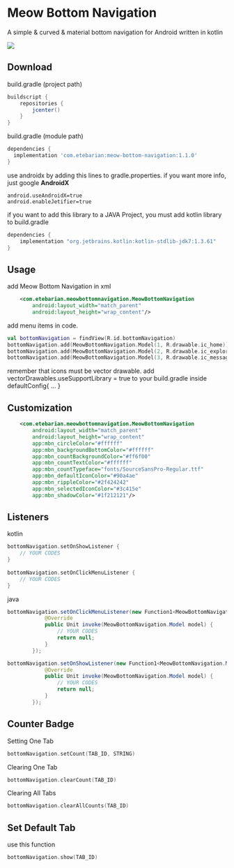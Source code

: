 # Meow Bottom Navigation
A simple & curved & material bottom navigation for Android written in kotlin

![](https://github.com/shetmobile/MeowBottomNavigation/raw/master/resources/Preview.gif)

## Download
build.gradle (project path)
```groovy
buildscript {
    repositories {
        jcenter()
    }
}
```
build.gradle (module path)
```groovy
dependencies {
  implementation 'com.etebarian:meow-bottom-navigation:1.1.0'
}
```
use androidx by adding this lines to gradle.properties. if you want more info, just google **AndroidX**
```properties
android.useAndroidX=true
android.enableJetifier=true
```
if you want to add this library to a JAVA Project, you must add kotlin library to build.gradle
```groovy
dependencies {
    implementation "org.jetbrains.kotlin:kotlin-stdlib-jdk7:1.3.61"
}
```

## Usage
add Meow Bottom Navigation in xml
```xml
    <com.etebarian.meowbottomnavigation.MeowBottomNavigation
        android:layout_width="match_parent"
        android:layout_height="wrap_content"/>
```

add menu items in code.
```kotlin
val bottomNavigation = findView(R.id.bottomNavigation)
bottomNavigation.add(MeowBottomNavigation.Model(1, R.drawable.ic_home))
bottomNavigation.add(MeowBottomNavigation.Model(2, R.drawable.ic_explore))
bottomNavigation.add(MeowBottomNavigation.Model(3, R.drawable.ic_message))
```
remember that icons must be vector drawable. 
add vectorDrawables.useSupportLibrary = true to your build.gradle inside defaultConfig{ ... }

## Customization
```xml
    <com.etebarian.meowbottomnavigation.MeowBottomNavigation
        android:layout_width="match_parent"
        android:layout_height="wrap_content"
        app:mbn_circleColor="#ffffff"
        app:mbn_backgroundBottomColor="#ffffff"
        app:mbn_countBackgroundColor="#ff6f00"
        app:mbn_countTextColor="#ffffff"
        app:mbn_countTypeface="fonts/SourceSansPro-Regular.ttf"
        app:mbn_defaultIconColor="#90a4ae"
        app:mbn_rippleColor="#2f424242"
        app:mbn_selectedIconColor="#3c415e"
        app:mbn_shadowColor="#1f212121"/>
```

## Listeners

kotlin
```kotlin
bottomNavigation.setOnShowListener {
    // YOUR CODES
}
       
bottomNavigation.setOnClickMenuListener {
    // YOUR CODES
}
```
java
```java
bottomNavigation.setOnClickMenuListener(new Function1<MeowBottomNavigation.Model, Unit>() {
            @Override
            public Unit invoke(MeowBottomNavigation.Model model) {
                // YOUR CODES
                return null;
            }
        });

bottomNavigation.setOnShowListener(new Function1<MeowBottomNavigation.Model, Unit>() {
            @Override
            public Unit invoke(MeowBottomNavigation.Model model) {
                // YOUR CODES
                return null;
            }
        });
```

## Counter Badge

Setting One Tab
```kotlin
bottomNavigation.setCount(TAB_ID, STRING)
```

Clearing One Tab
```kotlin
bottomNavigation.clearCount(TAB_ID)
```

Clearing All Tabs
```kotlin
bottomNavigation.clearAllCounts(TAB_ID)
```

## Set Default Tab

use this function
```kotlin
bottomNavigation.show(TAB_ID)
```
